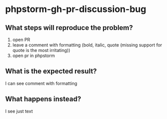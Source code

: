 # phpstorm-gh-pr-discussion-bug

## What steps will reproduce the problem?

1. open PR
2. leave a comment with formatting (bold, italic, quote (missing support for quote is the most irritating))
3. open pr in phpstorm

## What is the expected result?

I can see comment with formatting

## What happens instead?

I see just text
